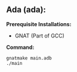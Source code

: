 ## Ada (ada):
**Prerequisite Installations:** 
- GNAT (Part of GCC)

**Command:**
```
gnatmake main.adb
./main
```
